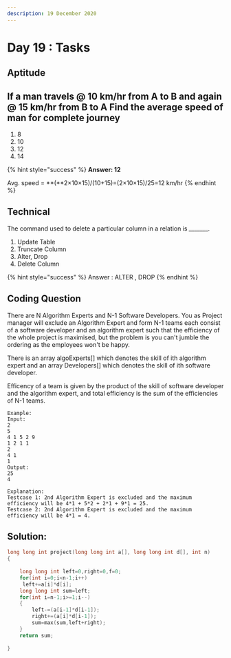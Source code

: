 ```yaml
---
description: 19 December 2020
---
```


# Day 19 : Tasks

## Aptitude

## If a man travels @ 10 km/hr from A  to B and again @ 15 km/hr from B to A Find the average speed of man for complete journey

1. 8
2. 10
3. 12
4. 14

{% hint style="success" %}
**Answer: 12**

Avg. speed = **\(**2×10×15\)/\(10+15\)=\(2×10×15​\)/25=12 km/hr 
{% endhint %}

## Technical

The command used to delete a particular column in a relation is _\_\_\_\_\_\_\_._

1. Update Table
2. Truncate Column
3. Alter, Drop
4. Delete Column

{% hint style="success" %}
Answer : ALTER , DROP
{% endhint %}

## Coding Question

There are N Algorithm Experts and N-1 Software Developers. You as Project manager will exclude an Algorithm Expert and form N-1 teams each consist of a software developer and an algorithm expert such that the efficiency of the whole project is maximised, but the problem is you can't jumble the ordering as the employees won't be happy.

There is an array algoExperts\[\] which denotes the skill of ith algorithm expert and an array Developers\[\] which denotes the skill of ith software developer.

Efficency of a team is given by the product of the skill of software developer and the algorithm expert, and total efficiency is the sum of the efficiencies of N-1 teams.

```text
Example: 
Input:
2
5
4 1 5 2 9
1 2 1 1
2
4 1
1
Output:
25
4
```

```text
Explanation:
Testcase 1: 2nd Algorithm Expert is excluded and the maximum efficiency will be 4*1 + 5*2 + 2*1 + 9*1 = 25.
Testcase 2: 2nd Algorithm Expert is excluded and the maximum efficiency will be 4*1 = 4.
```

## Solution:

```cpp
long long int project(long long int a[], long long int d[], int n)
{
   
    long long int left=0,right=0,f=0;
    for(int i=0;i<n-1;i++)
     left+=a[i]*d[i];
    long long int sum=left;
    for(int i=n-1;i>=1;i--)
    {
        left-=(a[i-1]*d[i-1]);
        right+=(a[i]*d[i-1]);
        sum=max(sum,left+right);
    }
    return sum;
    
}
```

